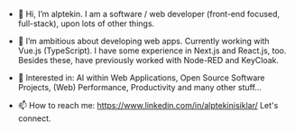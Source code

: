 - 👋 Hi, I’m alptekin. I am a software / web developer (front-end focused, full-stack), upon lots of other things.

- 💞️ I’m ambitious about developing web apps. Currently working with Vue.js (TypeScript). I have some experience in Next.js and React.js, too. Besides these, have previously worked with Node-RED and KeyCloak.

- 💞️ Interested in: AI within Web Applications, Open Source Software Projects, (Web) Performance, Productivity and many other stuff...

- 📫 How to reach me: https://www.linkedin.com/in/alptekinisiklar/ Let's connect.
  
<!---
aisiklar/aisiklar is a ✨ special ✨ repository because its `README.md` (this file) appears on your GitHub profile.
You can click the Preview link to take a look at your changes.
--->
